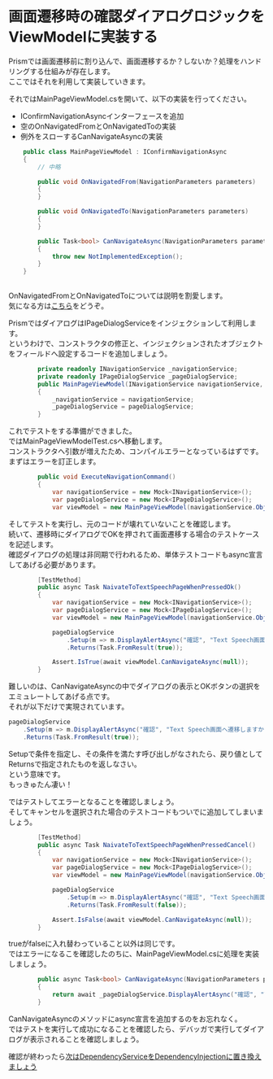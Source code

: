 # 画面遷移時の確認ダイアログロジックをViewModelに実装する

Prismでは画面遷移前に割り込んで、画面遷移するか？しないか？処理をハンドリングする仕組みが存在します。  
ここではそれを利用して実装していきます。  

それではMainPageViewModel.csを開いて、以下の実装を行ってください。  

* IConfirmNavigationAsyncインターフェースを追加  
* 空のOnNavigatedFromとOnNavigatedToの実装  
* 例外をスローするCanNavigateAsyncの実装  

```cs
    public class MainPageViewModel : IConfirmNavigationAsync
    {
        // 中略

        public void OnNavigatedFrom(NavigationParameters parameters)
        {
        }

        public void OnNavigatedTo(NavigationParameters parameters)
        {
        }

        public Task<bool> CanNavigateAsync(NavigationParameters parameters)
        {
            throw new NotImplementedException();
        }
    }
 
```

OnNavigatedFromとOnNavigatedToについては説明を割愛します。  
気になる方は[こちら](http://www.nuits.jp/entry/2016/08/21/234634#画面遷移イベントのハンドル)をどうぞ。  

PrismではダイアログはIPageDialogServiceをインジェクションして利用します。  
というわけで、コンストラクタの修正と、インジェクションされたオブジェクトをフィールドへ設定するコードを追加しましょう。  

```cs
        private readonly INavigationService _navigationService;
        private readonly IPageDialogService _pageDialogService;
        public MainPageViewModel(INavigationService navigationService, IPageDialogService pageDialogService)
        {
            _navigationService = navigationService;
            _pageDialogService = pageDialogService;
        }
```

これでテストをする準備ができました。  
ではMainPageViewModelTest.csへ移動します。  
コンストラクタへ引数が増えたため、コンパイルエラーとなっているはずです。  
まずはエラーを訂正します。  

```cs
        public void ExecuteNavigationCommand()
        {
            var navigationService = new Mock<INavigationService>();
            var pageDialogService = new Mock<IPageDialogService>();
            var viewModel = new MainPageViewModel(navigationService.Object, pageDialogService.Object);
```

そしてテストを実行し、元のコードが壊れていないことを確認します。  
続いて、遷移時にダイアログでOKを押されて画面遷移する場合のテストケースを記述します。  
確認ダイアログの処理は非同期で行われるため、単体テストコードもasync宣言してあげる必要があります。  

```cs
        [TestMethod]
        public async Task NaivateToTextSpeechPageWhenPressedOk()
        {
            var navigationService = new Mock<INavigationService>();
            var pageDialogService = new Mock<IPageDialogService>();
            var viewModel = new MainPageViewModel(navigationService.Object, pageDialogService.Object);

            pageDialogService
                .Setup(m => m.DisplayAlertAsync("確認", "Text Speech画面へ遷移しますか？", "OK", "Cancel"))
                .Returns(Task.FromResult(true));

            Assert.IsTrue(await viewModel.CanNavigateAsync(null));
        }
```

難しいのは、CanNavigateAsyncの中でダイアログの表示とOKボタンの選択をエミュレートしてあげる点です。  
それが以下だけで実現されています。  
```cs
pageDialogService
    .Setup(m => m.DisplayAlertAsync("確認", "Text Speech画面へ遷移しますか？", "OK", "Cancel"))
    .Returns(Task.FromResult(true));
```

Setupで条件を指定し、その条件を満たす呼び出しがなされたら、戻り値としてReturnsで指定されたものを返しなさい。  
という意味です。  
もっきゅたん凄い！  

ではテストしてエラーとなることを確認しましょう。  
そしてキャンセルを選択された場合のテストコードもついでに追加してしまいましょう。  

```cs
        [TestMethod]
        public async Task NaivateToTextSpeechPageWhenPressedCancel()
        {
            var navigationService = new Mock<INavigationService>();
            var pageDialogService = new Mock<IPageDialogService>();
            var viewModel = new MainPageViewModel(navigationService.Object, pageDialogService.Object);

            pageDialogService
                .Setup(m => m.DisplayAlertAsync("確認", "Text Speech画面へ遷移しますか？", "OK", "Cancel"))
                .Returns(Task.FromResult(false));

            Assert.IsFalse(await viewModel.CanNavigateAsync(null));
        }
```

trueがfalseに入れ替わっていること以外は同じです。  
ではエラーになるこを確認したのちに、MainPageViewModel.csに処理を実装しましょう。  

```cs
        public async Task<bool> CanNavigateAsync(NavigationParameters parameters)
        {
            return await _pageDialogService.DisplayAlertAsync("確認", "Text Speech画面へ遷移しますか？", "OK", "Cancel");
        }
```

CanNavigateAsyncのメソッドにasync宣言を追加するのをお忘れなく。  
ではテストを実行して成功になることを確認したら、デバッガで実行してダイアログが表示されることを確認しましょう。  

確認が終わったら[次はDependencyServiceをDependencyInjectionに置き換えましょう](05.HandOn-DependencyService.md)
